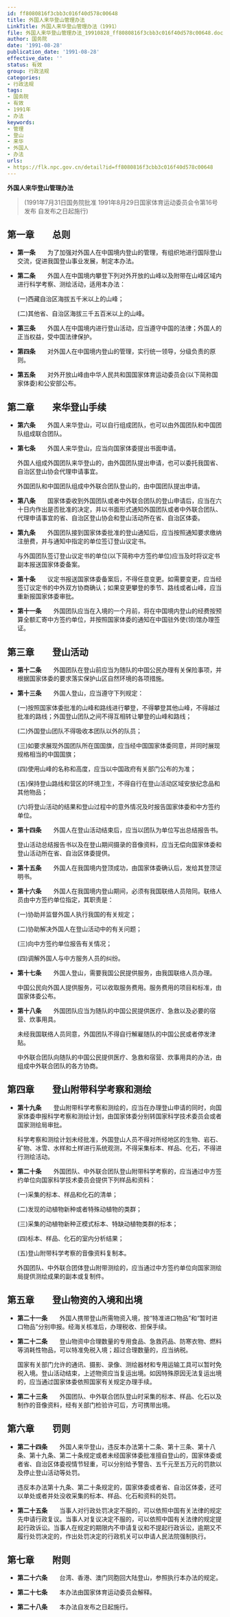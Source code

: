 ```yaml
---
id: ff8080816f3cbb3c016f40d578c00648
title: 外国人来华登山管理办法
LinkTitle: 外国人来华登山管理办法（1991）
file: 外国人来华登山管理办法_19910828_ff8080816f3cbb3c016f40d578c00648.docx
author: 国务院
date: '1991-08-28'
publication_date: '1991-08-28'
effective_date: ''
status: 有效
group: 行政法规
categories:
- 行政法规
tags:
- 国务院
- 有效
- 1991年
- 办法
keywords:
- 管理
- 登山
- 来华
- 外国人
- 办法
urls:
- https://flk.npc.gov.cn/detail?id=ff8080816f3cbb3c016f40d578c00648
---
```


**外国人来华登山管理办法**

> (1991年7月31日国务院批准 1991年8月29日国家体育运动委员会令第16号发布 自发布之日起施行)

## 第一章　　总则

- **第一条**　　为了加强对外国人在中国境内登山的管理，有组织地进行国际登山交流，促进我国登山事业发展，制定本办法。

- **第二条**　　外国人在中国境内攀登下列对外开放的山峰以及附带在山峰区域内进行科学考察、测绘活动，适用本办法：

  (一)西藏自治区海拔五千米以上的山峰；

  (二)其他省、自治区海拔三千五百米以上的山峰。

- **第三条**　　外国人在中国境内进行登山活动，应当遵守中国的法律；外国人的正当权益，受中国法律保护。

- **第四条**　　对外国人在中国境内登山的管理，实行统一领导，分级负责的原则。

- **第五条**　　对外开放山峰由中华人民共和国国家体育运动委员会(以下简称国家体委)和公安部公布。

## 第二章　　来华登山手续

- **第六条**　　外国人来华登山，可以自行组成团队，也可以由外国团队和中国团队组成联合团队。

- **第七条**　　外国人来华登山，应当向国家体委提出书面申请。

  外国人组成外国团队来华登山的，由外国团队提出申请，也可以委托我国省、自治区登山协会代理申请事宜。

  外国团队和中国团队组成中外联合团队登山的，由中国团队提出申请。

- **第八条**　　国家体委收到外国团队或者中外联合团队的登山申请后，应当在六十日内作出是否批准的决定，并以书面形式通知外国团队或者中外联合团队、代理申请事宜的省、自治区登山协会和登山活动所在省、自治区体委。

- **第九条**　　外国团队接到国家体委批准的登山通知后，应当按照通知要求缴纳注册费，并与通知中指定的单位签订登山议定书。

  与外国团队签订登山议定书的单位(以下简称中方签约单位)应当及时将议定书副本报送国家体委备案。

- **第十条**　　议定书报送国家体委备案后，不得任意变更。如需要变更，应当经签订议定书的中外双方协商确认；如果变更攀登的季节、路线或者山峰，应当重新报国家体委审批。

- **第十一条**　　外国团队应当在入境的一个月前，将在中国境内登山的经费按预算全额汇寄中方签约单位，并按照国家体委的通知在中国驻外使(领)馆办理签证。

## 第三章　　登山活动

- **第十二条**　　外国团队在登山前应当为随队的中国公民办理有关保险事项，并根据国家体委的要求落实保护山区自然环境的各项措施。

- **第十三条**　　外国人登山，应当遵守下列规定：

  (一)按照国家体委批准的山峰和路线进行攀登，不得攀登其他山峰，不得越过批准的路线；外国登山团队之间不得互相转让攀登的山峰和路线；

  (二)外国登山团队不得吸收本团队以外的队员；

  (三)如要求展现外国团队所在国国旗，应当经中国国家体委同意，并同时展现规格相当的中国国旗；

  (四)使用山峰的名称和高度，应当以中国政府有关部门公布的为准；

  (五)保持登山路线和营区的环境卫生，不得自行在登山活动区域安放纪念品和其他物品；

  (六)将登山活动的结果和登山过程中的意外情况及时报告国家体委和中方签约单位。

- **第十四条**　　外国人在登山活动结束后，应当以团队为单位写出总结报告书。

  登山活动总结报告书以及在登山期间摄录的音像资料，应当无偿向国家体委和登山活动所在省、自治区体委提供。

- **第十五条**　　外国人在我国境内登顶成功，由国家体委确认后，发给其登顶证明书。

- **第十六条**　　外国人在我国境内登山期间，必须有我国联络人员陪同。联络人员由中方签约单位指定，其职责是：

  (一)协助并监督外国人执行我国的有关规定；

  (二)协助解决外国人在登山活动中的有关问题；

  (三)向中方签约单位报告有关情况；

  (四)调解外国人与中方服务人员的纠纷。

- **第十七条**　　外国人登山，需要我国公民提供服务，由我国联络人员办理。

  中国公民向外国人提供服务，可以收取服务费用。服务费用的项目和标准，由国家体委公布。

- **第十八条**　　外国团队应当为随队的中国公民提供医疗、急救以及必要的宿营、炊事用具。

  未经我国联络人员同意，外国团队不得自行解雇随队的中国公民或者停发津贴。

  中外联合团队向随队的中国公民提供医疗、急救和宿营、炊事用具的办法，由组成中外联合团队的各方协商。

## 第四章　　登山附带科学考察和测绘

- **第十九条**　　登山附带科学考察和测绘的，应当在办理登山申请的同时，向国家体委申报科学考察和测绘计划，由国家体委分别转国家科学技术委员会或者国家测绘局审批。

  科学考察和测绘计划未经批准，外国登山人员不得对所经地区的生物、岩石、矿物、冰雪、水样和土样进行系统观测，不得采集标本、样品、化石，不得进行测绘活动。

- **第二十条**　　外国团队、中外联合团队登山附带科学考察的，应当通过中方签约单位向国家科学技术委员会提供下列样品和资料：

  (一)采集的标本、样品和化石的清单；

  (二)发现的动植物新种或者特殊动植物的类群；

  (三)采集的动植物新种正模式标本、特缺动植物类群的标本；

  (四)标本、样品、化石的室内分析结果；

  (五)登山附带科学考察的音像资料复制本。

  外国团队、中外联合团体登山附带测绘的，应当通过中方签约单位向国家测绘局提供测绘成果的副本或复制件。

## 第五章　　登山物资的入境和出境

- **第二十一条**　　外国人携带登山所需物资入境，按“特准进口物品”和“暂时进口物品”分别申报。经海关核准后，办理税收、担保手续。

- **第二十二条**　　登山物资中合理数量的专用食品、急救药品、防寒衣物、燃料等消耗性物品，可以特准免税入境；超过合理数量的，应当纳税。

  国家有关部门允许的通讯、摄影、录像、测绘器材和专用运输工具可以暂时免税入境。登山活动结束，上述物资应当复运出境。如因特殊原因无法复运出境的，应当通过国家体委依照国家有关规定办理手续。

- **第二十三条**　　外国团队、中外联合团队登山时采集的标本、样品、化石以及制作的音像资料，经有关部门检验许可后，方可携带出境。

## 第六章　　罚则

- **第二十四条**　　外国人来华登山，违反本办法第十二条、第十三条、第十八条、第十九条、第二十条规定或者未经国家体委批准擅自登山的，国家体委或者省、自治区体委视情节轻重，可以分别给予警告、五千元至五万元的罚款以及停止登山活动等处罚。

  违反本办法第十九条、第二十条规定的，国家体委或者省、自治区体委，还可以单处或者并处没收采集的标本、样品、化石和资料的处罚。

- **第二十五条**　　当事人对行政处罚决定不服的，可以依照中国有关法律的规定先申请行政复议。当事人对复议决定不服的，可以依照中国有关法律的规定提起行政诉讼。当事人在规定的期限内不申请复议和不提起行政诉讼，逾期又不履行处罚决定的，作出处罚决定的行政机关可以申请人民法院强制执行。

## 第七章　　附则

- **第二十六条**　　台湾、香港、澳门同胞回大陆登山，参照执行本办法的规定。

- **第二十七条**　　本办法由国家体育运动委员会解释。

- **第二十八条**　　本办法自发布之日起施行。
